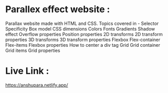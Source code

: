 # Parallex effect website :
Parallax website made with HTML and CSS.
Topics covered in -
 Selector
 Specificity
 Box model
 CSS dimensions
 Colors
 Fonts
 Gradients
 Shadow effect
 Overflow properties
 Position properties
 2D transforms
 2D transform properties
 3D transforms
 3D transform properties
 Flexbox
 Flex-container
 Flex-items
 Flexbox properties
 How to center a div tag
 Grid
 Grid container
 Grid items
 Grid properties


# Live Link :
https://anshupara.netlify.app/